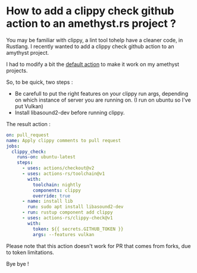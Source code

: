 # How to add a clippy check github action to an amethyst.rs project ?

You may be familiar with clippy, a lint tool tohelp have a cleaner code, in Rustlang. I recently wanted to add a clippy check github action to an amythyst project.

I had to modify a bit the <a href="https://github.com/marketplace/actions/rust-clippy-check" target="_blank">default action</a> to make it work on my amethyst projects.

So, to be quick, two steps : 

- Be carefull to put the right features on your clippy run args, depending on which instance of server you are running on. (I run on ubuntu so I've put Vulkan)
- Install libasound2-dev before running clippy.

The result action : 
 
```yaml
on: pull_request
name: Apply clippy comments to pull request
jobs:
  clippy_check:
    runs-on: ubuntu-latest
    steps:
      - uses: actions/checkout@v2
      - uses: actions-rs/toolchain@v1
        with:
          toolchain: nightly
          components: clippy
          override: true
      - name: install lib
        run: sudo apt install libasound2-dev
      - run: rustup component add clippy
      - uses: actions-rs/clippy-check@v1
        with:
          token: ${{ secrets.GITHUB_TOKEN }}
          args: --features vulkan
```

Please note that this action doesn't work for PR that comes from forks, due to token limitations.

Bye bye !